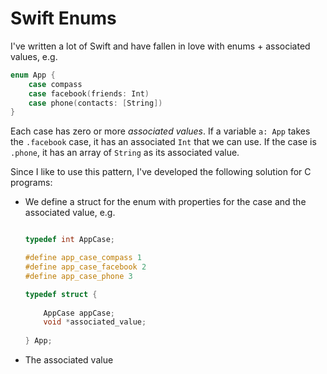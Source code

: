 # Swift Enums

I've written a lot of Swift and have fallen in love with enums + associated values, e.g.
```swift
enum App {
    case compass
    case facebook(friends: Int)
    case phone(contacts: [String]) 
}
```

Each case has zero or more _associated values_. If a variable `a: App` takes the `.facebook` case, it has an associated `Int` that we can use. If the case is `.phone`, it has an array of `String` as its associated value.

Since I like to use this pattern, I've developed the following solution for C programs:
- We define a struct for the enum with properties for the case and the associated value, e.g.
    ```c
    
    typedef int AppCase;
    
    #define app_case_compass 1
    #define app_case_facebook 2
    #define app_case_phone 3
    
    typedef struct {
        
        AppCase appCase;
        void *associated_value;
        
    } App;
    
    ```
- The associated value